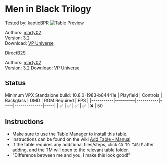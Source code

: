 # Men in Black Trilogy
Tested by: kaoticBPR
![Table Preview](../../images/vpx-meninblack.png)

Authors: [marty02](https://vpuniverse.com/profile/16531-marty02/)  
Version: 3.2  
Download: [VP Universe](https://vpuniverse.com/files/file/20036-men-in-black-trilogy/)

DirectB2S

Authors: [marty02](https://vpuniverse.com/profile/16531-marty02/)   
Version: 3.2 
Download: [VP Universe](https://vpuniverse.com/files/file/20036-men-in-black-trilogy/)


## Status 

Minimum VPX Standalone build: 10.8.0-1983-b84441e
| Playfield | Controls | Backglass | DMD | ROM Required | FPS | 
|-----------|----------|-----------|-----|--------------|-----|
| :white_check_mark: | :white_check_mark: | :white_check_mark: | :white_check_mark: | :x: | 50

## Instructions

- Make sure to use the Table Manager to install this table.
- Instructions can be found on the wiki [Add Table - Manual](https://github.com/LegendsUnchained/vpx-standalone-alp4k/wiki/%5B04%5D-%F0%9F%A7%A1-TM-%E2%80%90-Other-Features#add-table---manual)
- If the table requires any additional files/steps, click `GO TO TABLE` after adding, and the TM will open to the relevant table folder.
- "Difference between me and you, I make this look good!"

